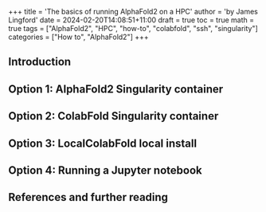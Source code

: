 +++
title = 'The basics of running AlphaFold2 on a HPC'
author = 'by James Lingford'
date = 2024-02-20T14:08:51+11:00
draft = true
toc = true
math = true
tags = ["AlphaFold2", "HPC", "how-to", "colabfold", "ssh", "singularity"]
categories = ["How to", "AlphaFold2"]
+++

## Introduction


## Option 1: AlphaFold2 Singularity container


## Option 2: ColabFold Singularity container


## Option 3: LocalColabFold local install


## Option 4: Running a Jupyter notebook


## References and further reading
